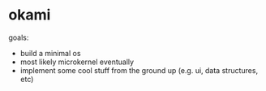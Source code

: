 # okami

goals:
- build a minimal os
- most likely microkernel eventually
- implement some cool stuff from the ground up (e.g. ui, data structures, etc)
